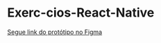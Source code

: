 # Exerc-cios-React-Native

[Segue link do protótipo no Figma](https://www.figma.com/design/nBXh4EyWlXZlT2sZWRE8Er/CareBoard?node-id=0-1&t=tT76wpnvgj13EgAM-1)
